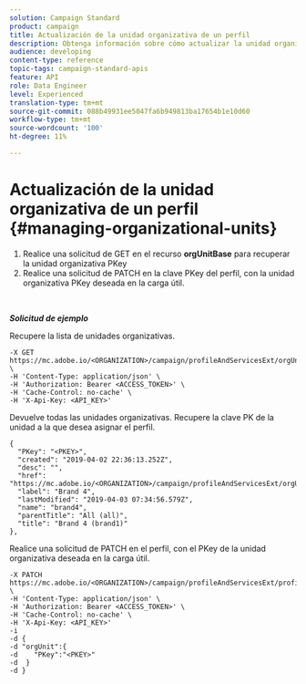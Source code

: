 ```yaml
---
solution: Campaign Standard
product: campaign
title: Actualización de la unidad organizativa de un perfil
description: Obtenga información sobre cómo actualizar la unidad organizativa de un perfil con API.
audience: developing
content-type: reference
topic-tags: campaign-standard-apis
feature: API
role: Data Engineer
level: Experienced
translation-type: tm+mt
source-git-commit: 088b49931ee5047fa6b949813ba17654b1e10d60
workflow-type: tm+mt
source-wordcount: '100'
ht-degree: 11%

---
```



# Actualización de la unidad organizativa de un perfil {#managing-organizational-units}

1. Realice una solicitud de GET en el recurso **orgUnitBase** para recuperar la unidad organizativa PKey
1. Realice una solicitud de PATCH en la clave PKey del perfil, con la unidad organizativa PKey deseada en la carga útil.

<br/>

***Solicitud de ejemplo***

Recupere la lista de unidades organizativas.

```
-X GET https://mc.adobe.io/<ORGANIZATION>/campaign/profileAndServicesExt/orgUnitBase/ \
-H 'Content-Type: application/json' \
-H 'Authorization: Bearer <ACCESS_TOKEN>' \
-H 'Cache-Control: no-cache' \
-H 'X-Api-Key: <API_KEY>'
```

Devuelve todas las unidades organizativas. Recupere la clave PK de la unidad a la que desea asignar el perfil.

```
{
  "PKey": "<PKEY>",
  "created": "2019-04-02 22:36:13.252Z",
  "desc": "",
  "href": "https://mc.adobe.io/<ORGANIZATION>/campaign/profileAndServicesExt/orgUnitBase/<PKEY>",
  "label": "Brand 4",
  "lastModified": "2019-04-03 07:34:56.579Z",
  "name": "brand4",
  "parentTitle": "All (all)",
  "title": "Brand 4 (brand1)"
},
```

Realice una solicitud de PATCH en el perfil, con el PKey de la unidad organizativa deseada en la carga útil.

```
-X PATCH https://mc.adobe.io/<ORGANIZATION>/campaign/profileAndServicesExt/profile/<PKEY> \
-H 'Content-Type: application/json' \
-H 'Authorization: Bearer <ACCESS_TOKEN>' \
-H 'Cache-Control: no-cache' \
-H 'X-Api-Key: <API_KEY>'
-i
-d {
-d "orgUnit":{
-d    "PKey":"<PKEY>"
-d  }
-d }
```

<!-- + réponse -->
